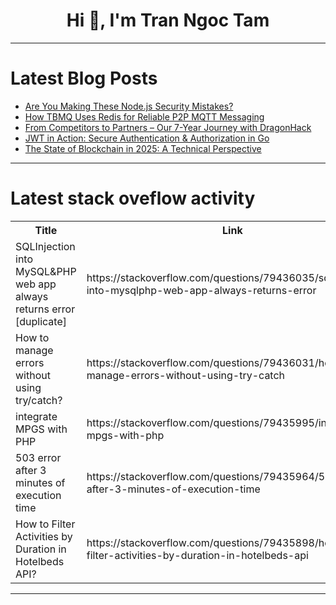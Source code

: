 <h1 align="center">Hi 👋, I'm Tran Ngoc Tam</h1>

---

# Latest Blog Posts 
<!-- BLOG-POST-LIST:START -->
- [Are You Making These Node.js Security Mistakes?](https://dev.to/cyberwolves/are-you-making-these-nodejs-security-mistakes-hbn)
- [How TBMQ Uses Redis for Reliable P2P MQTT Messaging](https://dev.to/dshvaika/how-tbmq-uses-redis-for-reliable-p2p-mqtt-messaging-1bgj)
- [From Competitors to Partners – Our 7-Year Journey with DragonHack](https://dev.to/zerodays/from-competitors-to-partners-our-7-year-journey-with-dragonhack-46fl)
- [JWT in Action: Secure Authentication &amp; Authorization in Go](https://dev.to/leapcell/jwt-in-action-secure-authentication-authorization-in-go-jde)
- [The State of Blockchain in 2025: A Technical Perspective](https://dev.to/brio97/the-state-of-blockchain-in-2025-a-technical-perspective-57dc)
<!-- BLOG-POST-LIST:END -->

---

# Latest stack oveflow activity
<table>
  <tr><th>Title</th><th>Link</th></tr>
  <!-- STACKOVERFLOW:START --><tr><td>SQLInjection into MySQL&amp;PHP web app always returns error [duplicate]</td><td>https://stackoverflow.com/questions/79436035/sqlinjection-into-mysqlphp-web-app-always-returns-error</td></tr><tr><td>How to manage errors without using try/catch?</td><td>https://stackoverflow.com/questions/79436031/how-to-manage-errors-without-using-try-catch</td></tr><tr><td>integrate MPGS with PHP</td><td>https://stackoverflow.com/questions/79435995/integrate-mpgs-with-php</td></tr><tr><td>503 error after 3 minutes of execution time</td><td>https://stackoverflow.com/questions/79435964/503-error-after-3-minutes-of-execution-time</td></tr><tr><td>How to Filter Activities by Duration in Hotelbeds API?</td><td>https://stackoverflow.com/questions/79435898/how-to-filter-activities-by-duration-in-hotelbeds-api</td></tr><!-- STACKOVERFLOW:END -->
</table>

---


